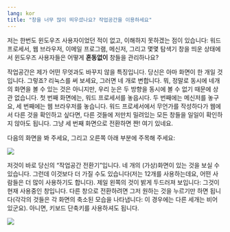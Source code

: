 ```yaml
---
lang: kor
title: "창을 너무 많이 띄우셨나요? 작업공간을 이용하세요"
---
```


저는 한번도 윈도우즈 사용자이었던 적이 없고, 이해하지 못하겠는 점이 있습니다: 워드 프로세서, 웹 브라우저, 이메일 프로그램, 메신저, 그리고 몇몇 탐색기 창을 띄운 상태에서 윈도우즈 사용자들은 어떻게 <b>혼동없이</b> 창들을 관리하나요?

작업공간은 제가 어떤 무엇과도 바꾸지 않을 특징입니다. 당신은 아마 화면이 한 개일 것입니다. 그렇죠? 리눅스를 써 보세요, 그러면 네 개로 변합니다. 뭐, 정말로 동시에 네개의 화면을 볼 수 있는 것은 아니지만, 우리 눈은 두 방향을 동시에 볼 수 없기 때문에 상관 없습니다. 첫 번째 화면에는, 워드 프로세서를 놓읍시다. 두 번째에는 메신저를 놓구요, 세 번째에는 웹 브라우저를 놓습니다. 워드 프로세서에서 무언가를 작성하다가 웹에서 다른 것을 확인하고 싶다면, 다른 것들에 저만치 밀려있는 모든 창들을 일일이 확인하지 않아도 됩니다. 그냥 세 번째 화면으로 전환하면 짠! 여기 있네요.

다음의 화면을 봐 주세요, 그리고 오른쪽 아래 부분에 주목해 주세요:

<img src="Images/workspaces.png" border="0"/>

저것이 바로 당신의 “작업공간 전환기”입니다. 네 개의 (가상)화면이 있는 것을 보실 수 있습니다. 그런데 이것보다 더 가질 수도 있습니다(저는 12개를 사용하는데요, 어떤 사람들은 더 많이 사용하기도 합니다). 제일 왼쪽의 것이 밝게 두드러져 보입니다: 그것이 현재 사용중인 창입니다. 다른 창으로 전환하려면 그저 원하는 것을 누르기만 하면 됩니다(각각의 것들은 각 화면의 축소된 모습을 나타냅니다: 이 경우에는 다른 세개는 비어 있군요). 아니면, 키보드 단축키를 사용하셔도 됩니다.

<img src="Images/workspaces_full.png" border="0"/>




